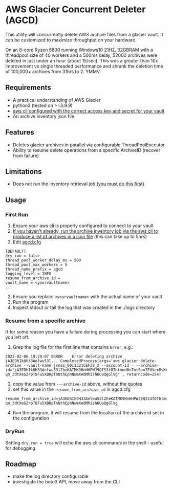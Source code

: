 # AWS Glacier Concurrent Deleter (AGCD)
This utility will concurrently delete AWS archive files from a glacier vault. It can be customized to maximize throughput on your hardware.

On an 8-core Ryzen 5800 running Windows10 21H2, 32GBRAM with a threadpool size of 40 workers and a 500ms delay, 52000 archives were deleted in just under an hour (about 15/sec). This was a greater than 10x improvement vs single threaded performance and shrank the deletion time of 100,000+ archives from 31hrs to 2. YMMV.

## Requirements
  * A practical understanding of AWS Glacier
  * python3 (tested on >=3.9.9)
  * [aws cli configured with the correct access key and secret for your vault](https://docs.aws.amazon.com/cli/latest/reference/configure/index.html)
  * An archive inventory json file

## Features
  * Deletes glacier archives in parallel via configurable ThreadPoolExecutor
  * Ability to resume delete operations from a specific ArchiveID (recover from failure)

## Limitations
  * Does not run the inventory retrieval job [(you must do this first)](https://docs.aws.amazon.com/amazonglacier/latest/dev/deleting-vaults-cli.html)

## Usage
### First Run
1. Ensure your aws cli is properly configured to connect to your vault
1. [If you haven't already, run the archive inventory job via the aws cli to produce a list of archives in a json file](https://docs.aws.amazon.com/amazonglacier/latest/dev/deleting-vaults-cli.html) (this can take up to 5hrs)
1. Edit [agcd.cfg](./agcd.cfg)

```
[DEFAULT]
dry_run = false
thread_pool_worker_delay_ms = 500
thread_pool_max_workers = 5
thread_name_prefix = agcd
logging_level = INFO
resume_from_archive_id = 
vault_name = <yourvaultname>
...
```

2. Ensure you replace `<yourvaultname>` with the actual name of your vault
3. Run the program
4. Inspect stdout or tail the log that was created in the ./logs directory

### Resume from a specific archive
If for some reason you have a failure during processing you can start where you left off.

1. Grep the log file for the first line that contains `Error`, e.g.:
```
2022-02-06 19:29:07 ERROR    Error deleting archive jA3EDhIk0H33Aelwu53l... CompletedProcess(args='aws glacier delete-archive --vault-name jcnas_0011321CEF38_2 --account-id - --archive-id="jA3EDhIk0H33Aelwu53lZheKATMK9HnHHPWJ9QIS3fOThtmod0nTntSuo7FUVexRsKAkrR4P53wcYueekv3ULN3z-qn_3dtXeGZrpT8Fu5XBHpTnNthEphNwmXedMhish6UoQgGlVg"', returncode=254)
```
2. copy the value from `---archive-id` above, without the quotes
3. set this value in the `resume_from_archive_id` in agcd.cfg
```
resume_from_archive_id=jA3EDhIk0H33Aelwu53lZheKATMK9HnHHPWJ9QIS3fOThtmod0nTntSuo7FUVexRsKAkrR4P53wcYueekv3ULN3z-qn_3dtXeGZrpT8Fu5XBHpTnNthEphNwmXedMhish6UoQgGlVg
```
4. Run the program, it will resume from the location of the archive id set in the configuration

### DryRun
Setting `dry_run = true` will echo the aws cli commands in the shell - useful for debugging.

## Roadmap
  * make the log directory configurable
  * investigate the boto3 API, move away from the CLI